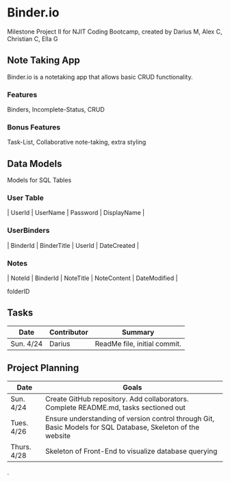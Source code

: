 # Binder.io
    
Milestone Project II for NJIT Coding Bootcamp, created by Darius M, Alex C, Christian C, Ella G

## Note Taking App

Binder.io is a notetaking app that allows basic CRUD functionality.


### Features

Binders, Incomplete-Status, CRUD

### Bonus Features

Task-List, Collaborative note-taking, extra styling

## Data Models

Models for SQL Tables

### User Table

| UserId | UserName | Password | DisplayName |

### UserBinders

| BinderId | BinderTitle | UserId | DateCreated |

### Notes

| NoteId | BinderId | NoteTitle | NoteContent | DateModified | 


folderID

## Tasks
| Date | Contributor | Summary |
| ---- | ----------- | ------- |
| Sun. 4/24 | Darius | ReadMe file, initial commit. |

## Project Planning
| Date | Goals |
| ---- | ----- |
| Sun. 4/24 | Create GitHub repository. Add collaborators. Complete README.md, tasks sectioned out |
| Tues. 4/26 | Ensure understanding of version control through Git, Basic Models for SQL Database, Skeleton of the website |
| Thurs. 4/28 | Skeleton of Front-End to visualize database querying |

 
.